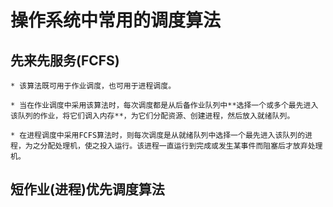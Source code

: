 # 操作系统中常用的调度算法

## 先来先服务(FCFS)

    * 该算法既可用于作业调度，也可用于进程调度。

    * 当在作业调度中采用该算法时，每次调度都是从后备作业队列中**选择一个或多个最先进入该队列的作业，将它们调入内存**，为它们分配资源、创建进程，然后放入就绪队列。

    * 在进程调度中采用FCFS算法时，则每次调度是从就绪队列中选择一个最先进入该队列的进程，为之分配处理机，使之投入运行。该进程一直运行到完成或发生某事件而阻塞后才放弃处理机。

## 短作业(进程)优先调度算法

    
